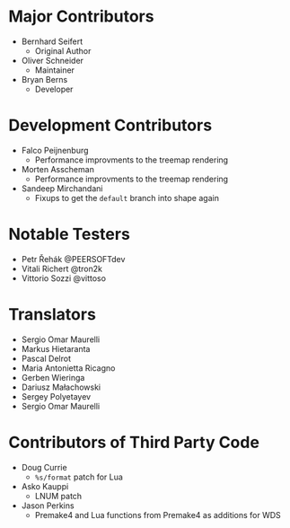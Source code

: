 # Major Contributors

* Bernhard Seifert
	* Original Author
* Oliver Schneider
	* Maintainer	
* Bryan Berns
	* Developer

# Development Contributors

* Falco Peijnenburg
    * Performance improvments to the treemap rendering
* Morten Asscheman
    * Performance improvments to the treemap rendering
* Sandeep Mirchandani
    * Fixups to get the `default` branch into shape again

# Notable Testers

* Petr Řehák @PEERSOFTdev
* Vitali Richert @tron2k
* Vittorio Sozzi @vittoso

# Translators

* Sergio Omar Maurelli	
* Markus Hietaranta
* Pascal Delrot
* Maria Antonietta Ricagno
* Gerben Wieringa
* Dariusz Małachowski
* Sergey Polyetayev
* Sergio Omar Maurelli

# Contributors of Third Party Code

* Doug Currie
    * `%s/format` patch for Lua
* Asko Kauppi
    * LNUM patch
* Jason Perkins
    * Premake4 and Lua functions from Premake4 as additions for WDS
